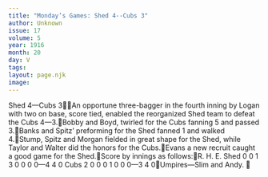```yaml
---
title: "Monday’s Games: Shed 4--Cubs 3"
author: Unknown
issue: 17
volume: 5
year: 1916
month: 20
day: V
tags:
layout: page.njk
image:
---
```

Shed 4—Cubs 3An opportune three-bagger in the fourth inning by Logan with two on base, score tied, enabled the reorganized Shed team to defeat the Cubs 4—3.Bobby and Boyd, twirled for the Cubs fanning 5 and passed 3.Banks and Spitz’ preforming for the Shed fanned 1 and walked 4.Stump, Spitz and Morgan fielded in great shape for the Shed, while Taylor and Walter did the honors for the Cubs.Evans a new recruit caught a good game for the Shed.Score by innings as follows:R. H. E. Shed 0 0 1 3 0 0 0 0—4 4 0 Cubs 2 0 0 0 1 0 0 0—3 4 0Umpires—Slim and Andy. 
